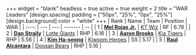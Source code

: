 +++
widget = "blank"
headless = true
active = true
weight = 2
title = "WAR Leaders"
[design.spacing]
padding = ["50px", "25%", "0px", "25%"]
[design.background]
color = "white"
+++
| Rank | Name | Team | Position | WAR |
| :---: | --- | --- | ------- | -- |
| 1 | [**Mel Rojas Jr.**](/players/11380) | [KT Wiz](/teams/KTWiz) | RF | 6.76 |
| 2 | [**Dan Straily**](/players/13648) | [Lotte Giants](/teams/LotteGiants) | RHP | 6.16 |
| 3 | [**Aaron Brooks**](/players/13760) | [Kia Tigers](/teams/KiaTigers) | RHP | 5.56 |
| 4 | [**Kim Ha-seong**](/players/5353) | [Kiwoom Heroes](/teams/KiwoomHeroes) | SS | 5.17 |
| 5 | [**Raul Alcántara**](/players/12997) | [Doosan Bears](/teams/DoosanBears) | RHP | 5.16 |
